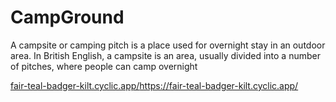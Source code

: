 # CampGround
A campsite or camping pitch is a place used for overnight stay in an outdoor area. In British English, a campsite is an area, usually divided into a number of pitches, where people can camp overnight

[fair-teal-badger-kilt.cyclic.app/](https://fair-teal-badger-kilt.cyclic.app/)https://fair-teal-badger-kilt.cyclic.app/
